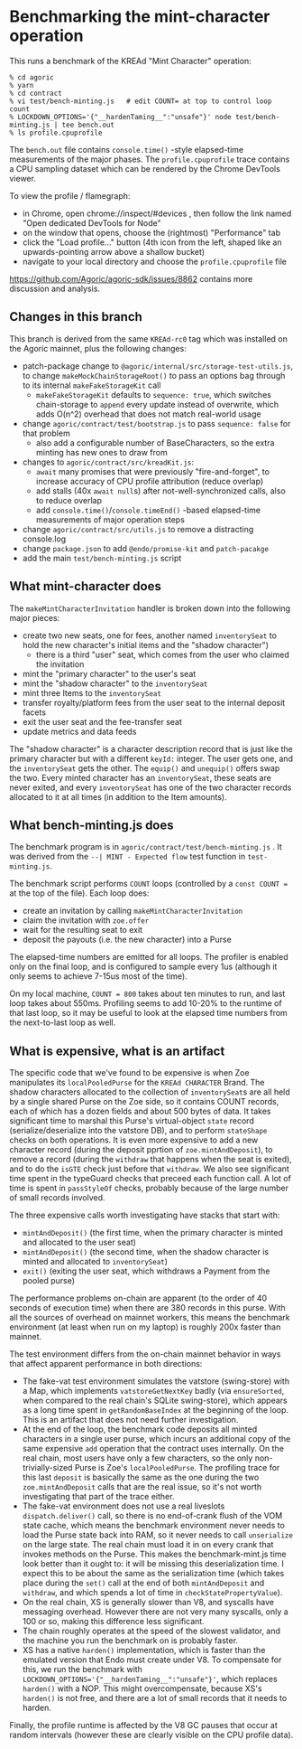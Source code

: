 # Benchmarking the mint-character operation

This runs a benchmark of the KREAd "Mint Character" operation:

```
% cd agoric
% yarn
% cd contract
% vi test/bench-minting.js   # edit COUNT= at top to control loop count
% LOCKDOWN_OPTIONS='{"__hardenTaming__":"unsafe"}' node test/bench-minting.js | tee bench.out
% ls profile.cpuprofile
```

The `bench.out` file contains `console.time()` -style elapsed-time measurements of the major phases. The `profile.cpuprofile` trace contains a CPU sampling dataset which can be rendered by the Chrome DevTools viewer.

To view the profile / flamegraph:

* in Chrome, open chrome://inspect/#devices , then follow the link named "Open dedicated DevTools for Node"
* on the window that opens, choose the (rightmost) "Performance" tab
* click the "Load profile..." button (4th icon from the left, shaped like an upwards-pointing arrow above a shallow bucket)
* navigate to your local directory and choose the `profile.cpuprofile` file

https://github.com/Agoric/agoric-sdk/issues/8862 contains more discussion and analysis.

## Changes in this branch

This branch is derived from the same `KREAd-rc0` tag which was installed on the Agoric mainnet, plus the following changes:

* patch-package change to `@agoric/internal/src/storage-test-utils.js`, to change `makeMockChainStorageRoot()` to pass an options bag through to its internal `makeFakeStorageKit` call
  * `makeFakeStorageKit` defaults to `sequence: true`,  which switches chain-storage to `append` every update instead of overwrite, which adds O(n^2) overhead that does not match real-world usage
* change `agoric/contract/test/bootstrap.js` to pass `sequence: false` for that problem
  * also add a configurable number of BaseCharacters, so the extra minting has new ones to draw from
* changes to `agoric/contract/src/kreadKit.js`:
  * `await` many promises that were previously "fire-and-forget", to increase accuracy of CPU profile attribution (reduce overlap)
  * add stalls (40x `await null`s) after not-well-synchronized calls, also to reduce overlap
  * add `console.time()`/`console.timeEnd()` -based elapsed-time measurements of major operation steps
* change `agoric/contract/src/utils.js` to remove a distracting console.log
* change `package.json` to add `@endo/promise-kit` and `patch-pacakge`
* add the main `test/bench-minting.js` script

## What mint-character does

The `makeMintCharacterInvitation` handler is broken down into the following major pieces:

* create two new seats, one for fees, another named `inventorySeat` to hold the new character's initial items and the "shadow character")
  * there is a third "user" seat, which comes from the user who claimed the invitation
* mint the "primary character" to the user's seat
* mint the "shadow character" to the `inventorySeat`
* mint three Items to the `inventorySeat`
* transfer royalty/platform fees from the user seat to the internal deposit facets
* exit the user seat and the fee-transfer seat
* update metrics and data feeds

The "shadow character" is a character description record that is just like the primary character but with a different `keyId:` integer. The user gets one, and the `inventorySeat` gets the other. The `equip()` and `unequip()` offers swap the two. Every minted character has an `inventorySeat`, these seats are never exited, and every `inventorySeat` has one of the two character records allocated to it at all times (in addition to the Item amounts).

## What bench-minting.js does

The benchmark program is in `agoric/contract/test/bench-minting.js` . It was derived from the `--| MINT - Expected flow` test function in `test-minting.js`.

The benchmark script performs `COUNT` loops (controlled by a `const COUNT =` at the top of the file). Each loop does:

* create an invitation by calling `makeMintCharacterInvitation`
* claim the invitation with `zoe.offer`
* wait for the resulting seat to exit
* deposit the payouts (i.e. the new character) into a Purse

The elapsed-time numbers are emitted for all loops. The profiler is enabled only on the final loop, and is configured to sample every 1us (although it only seems to achieve 7-15us most of the time).

On my local machine, `COUNT = 800` takes about ten minutes to run, and last loop takes about 550ms. Profiling seems to add 10-20% to the runtime of that last loop, so it may be useful to look at the elapsed time numbers from the next-to-last loop as well.

## What is expensive, what is an artifact

The specific code that we've found to be expensive is when Zoe manipulates its `localPooledPurse` for the `KREAd CHARACTER` Brand. The shadow characters allocated to the collection of `inventorySeat`s are all held by a single shared Purse on the Zoe side, so it contains COUNT records, each of which has a dozen fields and about 500 bytes of data. It takes significant time to marshal this Purse's virtual-object `state` record (serialize/deserialize into the vatstore DB), and to perform `stateShape` checks on both operations. It is even more expensive to add a new character record (during the deposit pprtion of `zoe.mintAndDeposit`), to remove a record (during the `withdraw` that happens when the seat is exited), and to do the `isGTE` check just before that `withdraw`. We also see significant time spent in the typeGuard checks that preceed each function call. A lot of time is spent in `passStyleOf` checks, probably because of the large number of small records involved.

The three expensive calls worth investigating have stacks that start with:

* `mintAndDeposit()` (the first time, when the primary character is minted and allocated to the user seat)
* `mintAndDeposit()` (the second time, when the shadow character is minted and allocated to `inventorySeat`)
* `exit()` (exiting the user seat, which withdraws a Payment from the pooled purse)

The performance problems on-chain are apparent (to the order of 40 seconds of execution time) when there are 380 records in this purse. With all the sources of overhead on mainnet workers, this means the benchmark environment (at least when run on my laptop) is roughly 200x faster than mainnet.

The test environment differs from the on-chain mainnet behavior in ways that affect apparent performance in both directions:

* The fake-vat test environment simulates the vatstore (swing-store) with a Map, which implements `vatstoreGetNextKey` badly (via `ensureSorted`, when compared to the real chain's SQLite swing-store), which appears as a long time spent in `getRandomBaseIndex` at the beginning of the loop. This is an artifact that does not need further investigation.
* At the end of the loop, the benchmark code deposits all minted characters in a single user purse, which incurs an additional copy of the same expensive `add` operation that the contract uses internally. On the real chain, most users have only a few characters, so the only non-trivially-sized Purse is Zoe's `localPooledPurse`. The profiling trace for this last `deposit` is basically the same as the one during the two `zoe.mintAndDeposit` calls that are the real issue, so it's not worth investigating that part of the trace either.
* The fake-vat environment does not use a real liveslots `dispatch.deliver()` call, so there is no end-of-crank flush of the VOM state cache, which means the benchmark environment never needs to load the Purse state back into RAM, so it never needs to call `unserialize` on the large state. The real chain must load it in on every crank that invokes methods on the Purse. This makes the benchmark-mint.js time look better than it ought to: it will be missing this deserialization time. I expect this to be about the same as the serialization time (which takes place during the `set()` call at the end of both `mintAndDeposit` and `withdraw`, and which spends a lot of time in `checkStatePropertyValue`).
* On the real chain, XS is generally slower than V8, and syscalls have messaging overhead. However there are not very many syscalls, only a 100 or so, making this difference less significant.
* The chain roughly operates at the speed of the slowest validator, and the machine you run the benchmark on is probably faster.
* XS has a native `harden()` implementation, which is faster than the emulated version that Endo must create under V8. To compensate for this, we run the benchmark with `LOCKDOWN_OPTIONS='{"__hardenTaming__":"unsafe"}'`, which replaces `harden()` with a NOP. This might overcompensate, because XS's `harden()` is not free, and there are a lot of small records that it needs to harden.

Finally, the profile runtime is affected by the V8 GC pauses that occur at random intervals (however these are clearly visible on the CPU profile data).
